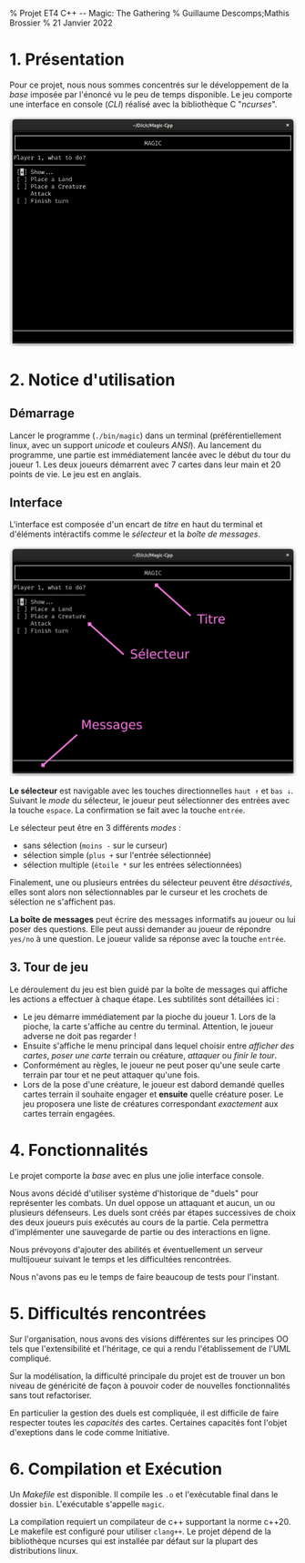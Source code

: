 % Projet ET4 C++ -- Magic: The Gathering
% Guillaume Descomps;Mathis Brossier
% 21 Janvier 2022

# 1. Présentation

Pour ce projet, nous nous sommes concentrés sur le développement de la *base* imposée par l'énoncé vu le peu de temps disponible.
Le jeu comporte une interface en console (*CLI*) réalisé avec la bibliothèque C "*ncurses*".

![Menu d'un tour de jeu](menu.png)

# 2. Notice d'utilisation

## Démarrage

Lancer le programme (`./bin/magic`) dans un terminal (préférentiellement linux, avec un support *unicode* et couleurs *ANSI*).
Au lancement du programme, une partie est immédiatement lancée avec le début du tour du joueur 1.
Les deux joueurs démarrent avec 7 cartes dans leur main et 20 points de vie.
Le jeu est en anglais.

## Interface

L'interface est composée d'un encart de *titre* en haut du terminal et d'éléments intéractifs comme le *sélecteur* et la *boîte de messages*.

![Composants de l'interface](sections.png)

**Le sélecteur** est navigable avec les touches directionnelles `haut ↑` et `bas ↓`. 
Suivant le *mode* du sélecteur, le joueur peut sélectionner des entrées avec la touche `espace`.
La confirmation se fait avec la touche `entrée`.

Le sélecteur peut être en 3 différents *modes* :

* sans sélection (`moins -` sur le curseur)
* sélection simple (`plus +` sur l'entrée sélectionnée)
* sélection multiple (`étoile *` sur les entrées sélectionnées)

Finalement, une ou plusieurs entrées du sélecteur peuvent être *désactivés*, elles sont alors non sélectionnables par le curseur et les crochets de sélection ne s'affichent pas.

**La boîte de messages** peut écrire des messages informatifs au joueur ou lui poser des questions.
Elle peut aussi demander au joueur de répondre `yes/no` à une question.
Le joueur valide sa réponse avec la touche `entrée`.

## 3. Tour de jeu

Le déroulement du jeu est bien guidé par la boîte de messages qui affiche les actions a effectuer à chaque étape. Les subtilités sont détaillées ici :

 * Le jeu démarre immédiatement par la pioche du joueur 1. Lors de la pioche, la carte s'affiche au centre du terminal. Attention, le joueur adverse ne doit pas regarder !
 * Ensuite s'affiche le menu principal dans lequel choisir entre *afficher des cartes*, *poser une carte* terrain ou créature, *attaquer* ou *finir le tour*.
 * Conformément au règles, le joueur ne peut poser qu'une seule carte terrain par tour et ne peut attaquer qu'une fois.
 * Lors de la pose d'une créature, le joueur est dabord demandé quelles cartes terrain il souhaite engager et **ensuite** quelle créature poser.
   Le jeu proposera une liste de créatures correspondant *exactement* aux cartes terrain engagées.

# 4. Fonctionnalités

Le projet comporte la *base* avec en plus une jolie interface console.

Nous avons décidé d'utiliser système d'historique de "duels" pour représenter les combats. Un duel oppose un attaquant et aucun, un ou plusieurs défenseurs. 
Les duels sont créés par étapes successives de choix des deux joueurs puis exécutés au cours de la partie. Cela permettra d'implémenter une sauvegarde de partie ou des interactions en ligne.

Nous prévoyons d'ajouter des abilités et éventuellement un serveur multijoueur suivant le temps et les difficultées rencontrées.

Nous n'avons pas eu le temps de faire beaucoup de tests pour l'instant.


# 5. Difficultés rencontrées

Sur l'organisation, nous avons des visions différentes sur les principes OO tels que l'extensibilité et l'héritage, ce qui a rendu l'établissement de l'UML compliqué.

Sur la modélisation, la difficulté principale du projet est de trouver un bon niveau de généricité de façon à pouvoir coder de nouvelles fonctionnalités sans tout refactoriser.

En particulier la gestion des duels est compliquée, il est difficile de faire respecter toutes les *capacités* des cartes. Certaines capacités font l'objet d'exeptions dans le code comme Initiative.


# 6. Compilation et Exécution

Un *Makefile* est disponible. Il compile les `.o` et l'exécutable final dans le dossier `bin`. L'exécutable s'appelle `magic`. 

La compilation requiert un compilateur de c++ supportant la norme c++20. Le makefile est configuré pour utiliser `clang++`.
Le projet dépend de la bibliothèque ncurses qui est installée par défaut sur la plupart des distributions linux.
